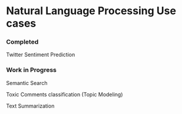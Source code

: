 # Natural Language Processing Use cases

### Completed
Twitter Sentiment Prediction

### Work in Progress
Semantic Search

Toxic Comments classification (Topic Modeling)

Text Summarization
